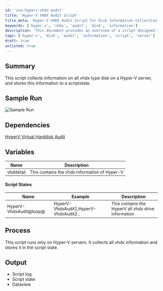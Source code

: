 ```yaml
---
id: 'vsa-hyperv-vhdx-audit'
title: 'Hyper-V VHDX Audit Script'
title_meta: 'Hyper-V VHDX Audit Script for Disk Information Collection'
keywords: ['hyper-v', 'vhdx', 'audit', 'disk', 'information']
description: 'This document provides an overview of a script designed to collect and store information about all vhdx type disks on a Hyper-V server. It details the script's process, variables, and output, making it a useful resource for administrators managing Hyper-V environments.'
tags: ['hyper-v', 'disk', 'audit', 'information', 'script', 'server']
draft: true
unlisted: true
---
```

## Summary

This script collects information on all vhdx type disk on a Hyper-V server, and stores this information to a scriptstate.

## Sample Run

![Sample Run](..\..\static\img\VHDx-Detail---HyperV\image_1.png)

## Dependencies

[HyperV Virtual Harddisk Audit](https://proval.itglue.com/DOC-5078775-10218220)

## Variables

| Name       | Description                               |
|------------|-------------------------------------------|
| vhddetail  | This contains the vhdx information of Hyper-V |

#### Script States

| Name                     | Example                         | Description                                      |
|--------------------------|---------------------------------|--------------------------------------------------|
| HyperV-VhdxAudit@loop@  | HyperV-VhdxAudit1,HyperV-VhdxAudit2.. | This contains the HyperV all vhdx drive information |

## Process

This script runs only on Hyper-V servers. It collects all vhdx information and stores it in the script state.

## Output

- Script log
- Script state
- Dataview



